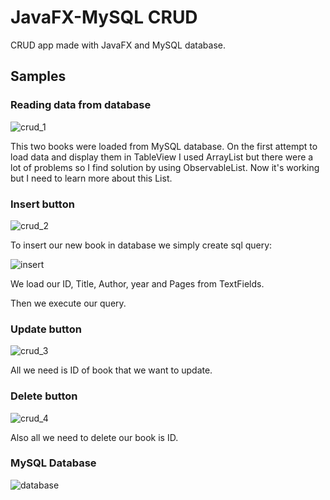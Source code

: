 # JavaFX-MySQL CRUD

CRUD app made with JavaFX and MySQL database.

## Samples

### Reading data from database

![crud_1](https://user-images.githubusercontent.com/26482766/37049278-b46c244e-2170-11e8-9eb7-a753b7ba103e.png)

This two books were loaded from MySQL database. On the first attempt to load data and display them in TableView 
I used ArrayList but there were a lot of problems so I find solution by using ObservableList. Now it's working 
but I need to learn more about this List.

### Insert button

![crud_2](https://user-images.githubusercontent.com/26482766/37049695-fb8d4f50-2171-11e8-8270-b2e73e91126b.png)

To insert our new book in database we simply create sql query:

![insert](https://user-images.githubusercontent.com/26482766/37050016-09b57552-2173-11e8-8dce-b5e31636180b.PNG)
                 
We load our ID, Title, Author, year and Pages from TextFields.

Then we execute our query.

### Update button

![crud_3](https://user-images.githubusercontent.com/26482766/37050191-7fa2ceea-2173-11e8-9493-e39c5f08cc24.png)

All we need is ID of book that we want to update.

### Delete button

![crud_4](https://user-images.githubusercontent.com/26482766/37050260-b4703180-2173-11e8-8e78-3f6bd8bc9097.png)

Also all we need to delete our book is ID.

### MySQL Database

![database](https://user-images.githubusercontent.com/26482766/37050437-2ecf0456-2174-11e8-8e6d-372429b9293f.png)



